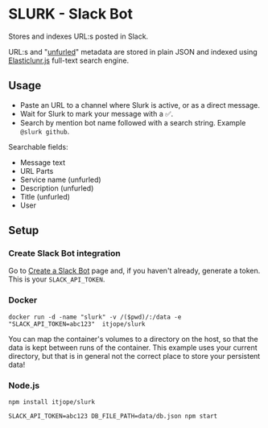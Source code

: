SLURK - Slack Bot
=====

Stores and indexes URL:s posted in Slack.

URL:s and "[unfurled](https://api.slack.com/docs/message-attachments#unfurling)" metadata are stored in plain JSON and indexed using [Elasticlunr.js](https://github.com/weixsong/elasticlunr.js) full-text search engine.

Usage
------
* Paste an URL to a channel where Slurk is active, or as a direct message.
* Wait for Slurk to mark your message with a :white_check_mark:.
* Search by mention bot name followed with a search string. Example `@slurk github`.

Searchable fields:
* Message text
* URL Parts
* Service name  (unfurled)
* Description  (unfurled)
* Title  (unfurled)
* User

Setup
------

### Create Slack Bot integration

Go to [Create a Slack Bot](https://api.slack.com/bot-users) page and, if you haven't already, generate a token. This is your `SLACK_API_TOKEN`.

### Docker
```
docker run -d -name "slurk" -v /($pwd)/:/data -e "SLACK_API_TOKEN=abc123"  itjope/slurk
```

You can map the container's volumes to a directory on the host, so that the data is kept between runs of the container. This example uses your current directory, but that is in general not the correct place to store your persistent data!

### Node.js
```
npm install itjope/slurk

SLACK_API_TOKEN=abc123 DB_FILE_PATH=data/db.json npm start
```
